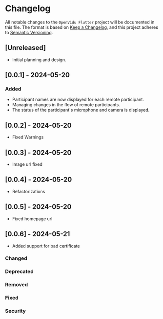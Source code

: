 # Changelog

All notable changes to the `OpenVidu Flutter` project will be documented in this file. The format is based on [Keep a Changelog](https://keepachangelog.com/en/1.0.0/), and this project adheres to [Semantic Versioning](https://semver.org/spec/v2.0.0.html).

## [Unreleased]

- Initial planning and design.

## [0.0.1] - 2024-05-20

### Added
- Participant names are now displayed for each remote participant.
- Managing changes in the flow of remote participants.
- The status of the participant's microphone and camera is displayed.

## [0.0.2] - 2024-05-20
- Fixed Warnings

## [0.0.3] - 2024-05-20
- Image url fixed

## [0.0.4] - 2024-05-20
- Refactorizations

## [0.0.5] - 2024-05-20
- Fixed homepage url

## [0.0.6] - 2024-05-21
- Added support for bad certificate

### Changed

### Deprecated

### Removed

### Fixed

### Security
